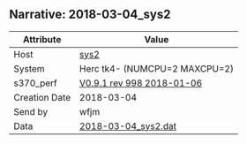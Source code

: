 ## Narrative: 2018-03-04_sys2

| Attribute | Value |
| --------- | ----- |
| Host   | [sys2](hostinfo_sys2.md) |
| System | Herc tk4- (NUMCPU=2 MAXCPU=2) |
| s370_perf | [V0.9.1  rev  998  2018-01-06](https://github.com/wfjm/s370-perf/blob/2d0b26d/codes/s370_perf.asm) |
| Creation Date | 2018-03-04 |
| Send by | wfjm |
| Data | [2018-03-04_sys2.dat](../data/2018-03-04_sys2.dat) |

